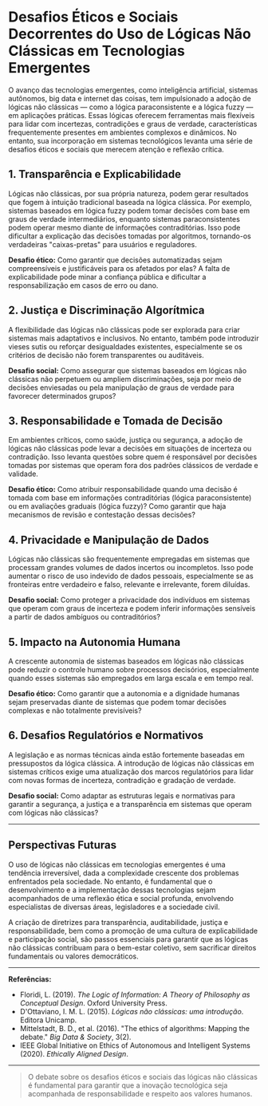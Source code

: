 # Desafios Éticos e Sociais Decorrentes do Uso de Lógicas Não Clássicas em Tecnologias Emergentes

O avanço das tecnologias emergentes, como inteligência artificial, sistemas autônomos, big data e internet das coisas, tem impulsionado a adoção de lógicas não clássicas — como a lógica paraconsistente e a lógica fuzzy — em aplicações práticas. Essas lógicas oferecem ferramentas mais flexíveis para lidar com incertezas, contradições e graus de verdade, características frequentemente presentes em ambientes complexos e dinâmicos. No entanto, sua incorporação em sistemas tecnológicos levanta uma série de desafios éticos e sociais que merecem atenção e reflexão crítica.

## 1. **Transparência e Explicabilidade**

Lógicas não clássicas, por sua própria natureza, podem gerar resultados que fogem à intuição tradicional baseada na lógica clássica. Por exemplo, sistemas baseados em lógica fuzzy podem tomar decisões com base em graus de verdade intermediários, enquanto sistemas paraconsistentes podem operar mesmo diante de informações contraditórias. Isso pode dificultar a explicação das decisões tomadas por algoritmos, tornando-os verdadeiras "caixas-pretas" para usuários e reguladores.

**Desafio ético:** Como garantir que decisões automatizadas sejam compreensíveis e justificáveis para os afetados por elas? A falta de explicabilidade pode minar a confiança pública e dificultar a responsabilização em casos de erro ou dano.

## 2. **Justiça e Discriminação Algorítmica**

A flexibilidade das lógicas não clássicas pode ser explorada para criar sistemas mais adaptativos e inclusivos. No entanto, também pode introduzir vieses sutis ou reforçar desigualdades existentes, especialmente se os critérios de decisão não forem transparentes ou auditáveis.

**Desafio social:** Como assegurar que sistemas baseados em lógicas não clássicas não perpetuem ou ampliem discriminações, seja por meio de decisões enviesadas ou pela manipulação de graus de verdade para favorecer determinados grupos?

## 3. **Responsabilidade e Tomada de Decisão**

Em ambientes críticos, como saúde, justiça ou segurança, a adoção de lógicas não clássicas pode levar a decisões em situações de incerteza ou contradição. Isso levanta questões sobre quem é responsável por decisões tomadas por sistemas que operam fora dos padrões clássicos de verdade e validade.

**Desafio ético:** Como atribuir responsabilidade quando uma decisão é tomada com base em informações contraditórias (lógica paraconsistente) ou em avaliações graduais (lógica fuzzy)? Como garantir que haja mecanismos de revisão e contestação dessas decisões?

## 4. **Privacidade e Manipulação de Dados**

Lógicas não clássicas são frequentemente empregadas em sistemas que processam grandes volumes de dados incertos ou incompletos. Isso pode aumentar o risco de uso indevido de dados pessoais, especialmente se as fronteiras entre verdadeiro e falso, relevante e irrelevante, forem diluídas.

**Desafio social:** Como proteger a privacidade dos indivíduos em sistemas que operam com graus de incerteza e podem inferir informações sensíveis a partir de dados ambíguos ou contraditórios?

## 5. **Impacto na Autonomia Humana**

A crescente autonomia de sistemas baseados em lógicas não clássicas pode reduzir o controle humano sobre processos decisórios, especialmente quando esses sistemas são empregados em larga escala e em tempo real.

**Desafio ético:** Como garantir que a autonomia e a dignidade humanas sejam preservadas diante de sistemas que podem tomar decisões complexas e não totalmente previsíveis?

## 6. **Desafios Regulatórios e Normativos**

A legislação e as normas técnicas ainda estão fortemente baseadas em pressupostos da lógica clássica. A introdução de lógicas não clássicas em sistemas críticos exige uma atualização dos marcos regulatórios para lidar com novas formas de incerteza, contradição e gradação de verdade.

**Desafio social:** Como adaptar as estruturas legais e normativas para garantir a segurança, a justiça e a transparência em sistemas que operam com lógicas não clássicas?

---

## **Perspectivas Futuras**

O uso de lógicas não clássicas em tecnologias emergentes é uma tendência irreversível, dada a complexidade crescente dos problemas enfrentados pela sociedade. No entanto, é fundamental que o desenvolvimento e a implementação dessas tecnologias sejam acompanhados de uma reflexão ética e social profunda, envolvendo especialistas de diversas áreas, legisladores e a sociedade civil.

A criação de diretrizes para transparência, auditabilidade, justiça e responsabilidade, bem como a promoção de uma cultura de explicabilidade e participação social, são passos essenciais para garantir que as lógicas não clássicas contribuam para o bem-estar coletivo, sem sacrificar direitos fundamentais ou valores democráticos.

---

**Referências:**

- Floridi, L. (2019). *The Logic of Information: A Theory of Philosophy as Conceptual Design*. Oxford University Press.
- D'Ottaviano, I. M. L. (2015). *Lógicas não clássicas: uma introdução*. Editora Unicamp.
- Mittelstadt, B. D., et al. (2016). "The ethics of algorithms: Mapping the debate." *Big Data & Society*, 3(2).
- IEEE Global Initiative on Ethics of Autonomous and Intelligent Systems (2020). *Ethically Aligned Design*.

---

> O debate sobre os desafios éticos e sociais das lógicas não clássicas é fundamental para garantir que a inovação tecnológica seja acompanhada de responsabilidade e respeito aos valores humanos.